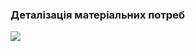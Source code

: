 ### Деталізація матеріальних потреб

![ ](https://github.com/oleksandrblazhko/ai202-kovach/tree/ai202-kovach_with_laboratory_work_1/1-SoftwareRequirements/1.1-DeterminingConsumerNeeds/1.1.2-MaterialNeedsDetails/MindMap.jpg)